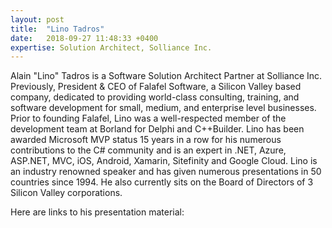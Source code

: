 ```yaml
---
layout: post
title:  "Lino Tadros"
date:   2018-09-27 11:48:33 +0400
expertise: Solution Architect, Solliance Inc.
---
```


Alain "Lino" Tadros is a Software Solution Architect Partner at Solliance Inc. Previously, President & CEO of Falafel Software, a Silicon Valley based company, dedicated to providing world-class consulting, training, and software development for small, medium, and enterprise level businesses. Prior to founding Falafel, Lino was a well-respected member of the development team at Borland for Delphi and C++Builder. Lino has been awarded Microsoft MVP status 15 years in a row for his numerous contributions to the C# community and is an expert in .NET, Azure, ASP.NET, MVC, iOS, Android, Xamarin, Sitefinity and Google Cloud. Lino is an industry renowned speaker and has given numerous presentations in 50 countries since 1994. He also currently sits on the Board of Directors of 3 Silicon Valley corporations.

Here are links to his presentation material:



